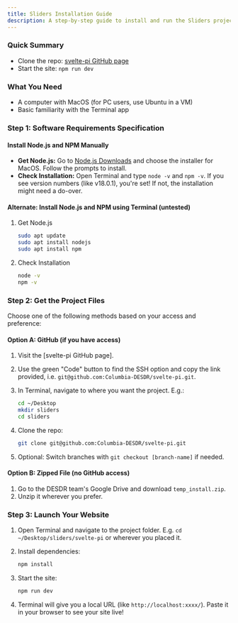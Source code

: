 ```yaml
---
title: Sliders Installation Guide
description: A step-by-step guide to install and run the Sliders project.
---
```


### Quick Summary

- Clone the repo: [svelte-pi GitHub page](https://github.com/Columbia-DESDR/Sliders)
- Start the site: `npm run dev`

### What You Need

- A computer with MacOS (for PC users, use Ubuntu in a VM)
- Basic familiarity with the Terminal app

### Step 1: Software Requirements Specification 

#### Install Node.js and NPM Manually

- **Get Node.js:** Go to [Node.js Downloads](https://nodejs.org/en/download/package-manager) and choose the installer for MacOS. Follow the prompts to install.
- **Check Installation:** Open Terminal and type `node -v` and `npm -v`. If you see version numbers (like v18.0.1), you're set! If not, the installation might need a do-over.

#### Alternate: Install Node.js and NPM using Terminal (untested)

1. Get Node.js

    ```bash
    sudo apt update
    sudo apt install nodejs
    sudo apt install npm
    ```

2. Check Installation

    ```bash
    node -v
    npm -v
    ```

### Step 2: Get the Project Files

Choose one of the following methods based on your access and preference:

#### Option A: GitHub (if you have access)

1. Visit the [svelte-pi GitHub page].
2. Use the green "Code" button to find the SSH option and copy the link provided, i.e. `git@github.com:Columbia-DESDR/svelte-pi.git`.
3. In Terminal, navigate to where you want the project. E.g.:

    ```bash
    cd ~/Desktop
    mkdir sliders
    cd sliders
    ```

4. Clone the repo:

    ```bash
    git clone git@github.com:Columbia-DESDR/svelte-pi.git
    ```

5. Optional: Switch branches with `git checkout [branch-name]` if needed.

#### Option B: Zipped File (no GitHub access)

1. Go to the DESDR team's Google Drive and download `temp_install.zip`.
2. Unzip it wherever you prefer.

### Step 3: Launch Your Website

1. Open Terminal and navigate to the project folder. 
   E.g. `cd ~/Desktop/sliders/svelte-pi` or wherever you placed it.
2. Install dependencies:

    ```bash
    npm install
    ```

3. Start the site:

    ```bash
    npm run dev
    ```

4. Terminal will give you a local URL (like `http://localhost:xxxx/`). Paste it in your browser to see your site live!